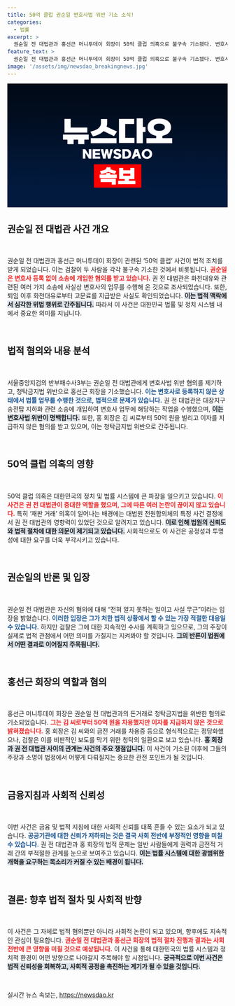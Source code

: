 ```yaml
---
title: 50억 클럽 권순일 변호사법 위반 기소 소식!
categories:
  - 법률
excerpt: >
  권순일 전 대법관과 홍선근 머니투데이 회장이 50억 클럽 의혹으로 불구속 기소됐다. 변호사 미등록 상태에서 화천대유 소송에 개입한 두 사람의 충격적인 행보가 드러나며 검찰의 수사는 계속된다. 이 사건의 배후와 이들의 진실은 과연 무엇일까?
feature_text: >
  권순일 전 대법관과 홍선근 머니투데이 회장이 50억 클럽 의혹으로 불구속 기소됐다. 변호사 미등록 상태에서 화천대유 소송에 개입한 두 사람의 충격적인 행보가 드러나며 검찰의 수사는 계속된다. 이 사건의 배후와 이들의 진실은 과연 무엇일까?
image: '/assets/img/newsdao_breakingnews.jpg'
---
```


<p><img src="/assets/img/newsdao_breakingnews.jpg" alt="firstkoreanews 속보" /></p>

<h2 data-ke-size="size26">권순일 전 대법관 사건 개요</h2>

<p data-ke-size="size16">&nbsp;</p>

<p data-ke-size="size16">권순일 전 대법관과 홍선근 머니투데이 회장이 관련된 ‘50억 클럽’ 사건이 법적 조치를 받게 되었습니다. 이는 검찰이 두 사람을 각각 불구속 기소한 것에서 비롯됩니다. <b><span style="color: #ee2323;">권순일은 변호사 등록 없이 소송에 개입한 혐의를 받고 있습니다.</span></b> 권 전 대법관은 화천대유와 관련된 여러 가지 소송에 사실상 변호사의 업무를 수행해 온 것으로 조사되었습니다. 또한, 퇴임 이후 화천대유로부터 고문료를 지급받은 사실도 확인되었습니다. <b><span style="background-color: #21538527;">이는 법적 맥락에서 심각한 위법 행위로 간주됩니다.</span></b> 따라서 이 사건은 대한민국 법률 및 정치 시스템 내에서 중요한 의미를 지닙니다.</p>

<p data-ke-size="size16">&nbsp;</p>

<h2 data-ke-size="size26">법적 혐의와 내용 분석</h2>

<p data-ke-size="size16">&nbsp;</p>

<p data-ke-size="size16">서울중앙지검의 반부패수사3부는 권순일 전 대법관에게 변호사법 위반 혐의를 제기하고, 청탁금지법 위반으로 홍선근 회장을 기소했습니다. <b><span style="color: #1a5490;">이는 변호사로 등록하지 않은 상태에서 법률 업무를 수행한 것으로, 법적으로 문제가 있습니다.</span></b> 권 전 대법관은 대장지구 송전탑 지하화 관련 소송에 개입하여 변호사 업무에 해당하는 작업을 수행했으며, <b><span style="background-color: #21538527;">이는 변호사법 위반이 명백합니다.</span></b> 또한, 홍 회장은 김 씨로부터 50억 원을 빌리고 이자를 지급하지 않은 혐의를 받고 있으며, 이는 청탁금지법 위반으로 간주됩니다.</p>

<p data-ke-size="size16">&nbsp;</p>

<h2 data-ke-size="size26">50억 클럽 의혹의 영향</h2>

<p data-ke-size="size16">&nbsp;</p>

<p data-ke-size="size16">50억 클럽 의혹은 대한민국의 정치 및 법률 시스템에 큰 파장을 일으키고 있습니다. <b><span style="color: #ee2323;">이 사건은 권 전 대법관이 중대한 역할을 했으며, 그에 따른 여러 논란이 끊이지 않고 있습니다.</span></b> 특히 ‘재판 거래’ 의혹이 일어나는 배경에는 대법원 전원합의체의 특정 사건 결정에서 권 전 대법관의 영향력이 있었던 것으로 알려지고 있습니다. <b><span style="background-color: #21538527;">이로 인해 법원의 신뢰도와 법적 절차에 대한 의문이 제기되고 있습니다.</span></b> 사회적으로도 이 사건은 공정성과 투명성에 대한 요구를 더욱 부각시키고 있습니다.</p>

<p data-ke-size="size16">&nbsp;</p>

<h2 data-ke-size="size26">권순일의 반론 및 입장</h2>

<p data-ke-size="size16">&nbsp;</p>

<p data-ke-size="size16">권순일 전 대법관은 자신의 혐의에 대해 “전혀 알지 못하는 일이고 사실 무근”이라는 입장을 밝혔습니다. <b><span style="color: #1a5490;">이러한 입장은 그가 처한 법적 상황에서 할 수 있는 가장 적절한 대응일 수 있습니다.</span></b> 하지만 검찰은 그에 대한 지속적인 수사를 계획하고 있으므로, 그의 주장이 실제로 법적 관점에서 어떤 의미를 가질지는 지켜봐야 할 것입니다. <b><span style="background-color: #21538527;">그의 반론이 법원에서 어떤 결과로 이어질지 주목됩니다.</span></b></p>

<p data-ke-size="size16">&nbsp;</p>

<h2 data-ke-size="size26">홍선근 회장의 역할과 혐의</h2>

<p data-ke-size="size16">&nbsp;</p>

<p data-ke-size="size16">홍선근 머니투데이 회장은 권순일 전 대법관과의 돈거래로 청탁금지법을 위반한 혐의로 기소되었습니다. <b><span style="color: #ee2323;">그는 김 씨로부터 50억 원을 차용했지만 이자를 지급하지 않은 것으로 밝혀졌습니다.</span></b> 홍 회장은 김 씨와의 금전 거래를 차용증 등으로 형식적으로는 정당화했으나, 검찰은 이를 비판적인 보도를 막기 위한 청탁의 일환으로 보고 있습니다. <b><span style="background-color: #21538527;">홍 회장과 권 전 대법관 사이의 관계는 사건의 주요 쟁점입니다.</span></b> 이 사건이 기소된 이후에 그들의 주장과 소명이 법정에서 어떻게 다뤄질지는 중요한 관전 포인트가 될 것입니다.</p>

<p data-ke-size="size16">&nbsp;</p>

<h2 data-ke-size="size26">금융지침과 사회적 신뢰성</h2>

<p data-ke-size="size16">&nbsp;</p>

<p data-ke-size="size16">이번 사건은 금융 및 법적 지침에 대한 사회적 신뢰를 대폭 흔들 수 있는 요소가 되고 있습니다. <b><span style="color: #1a5490;">공공기관에 대한 신뢰가 저하되는 것은 결국 사회 전반에 부정적인 영향을 미칠 수 있습니다.</span></b> 권 전 대법관과 홍 회장의 법적 문제는 일반 사람들에게 권력과 금전적 거래 간의 부적절한 관계를 눈으로 보여주고 있습니다. <b><span style="background-color: #21538527;">이는 법률 시스템에 대한 광범위한 개혁을 요구하는 목소리가 커질 수 있는 배경이 됩니다.</span></b></p>

<p data-ke-size="size16">&nbsp;</p>

<h2 data-ke-size="size26">결론: 향후 법적 절차 및 사회적 반향</h2>

<p data-ke-size="size16">&nbsp;</p>

<p data-ke-size="size16">이 사건은 그 자체로 법적 혐의뿐만 아니라 사회적 논란이 되고 있으며, 향후에도 지속적인 관심이 필요합니다. <b><span style="color: #ee2323;">권순일 전 대법관과 홍선근 회장의 법적 절차 진행과 결과는 사회 전반에 큰 영향을 미칠 것으로 예상됩니다.</span></b> 이 사건을 통해 대한민국의 법률 시스템과 정치적 환경이 어떤 방향으로 나아갈지 주목해야 할 시점입니다. <b><span style="background-color: #21538527;">궁극적으로 이번 사건은 법적 신뢰성을 회복하고, 사회적 공정을 촉진하는 계기가 될 수 있을 것입니다.</span></b></p>  

<p data-ke-size="size16">&nbsp;</p>
실시간 뉴스 속보는, <a href="https://newsdao.kr" rel="dofollow">https://newsdao.kr</a>


